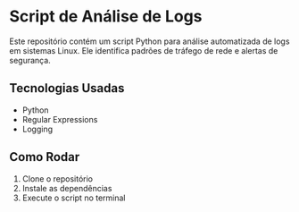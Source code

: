 # Script de Análise de Logs

Este repositório contém um script Python para análise automatizada de logs em sistemas Linux. Ele identifica padrões de tráfego de rede e alertas de segurança.

## Tecnologias Usadas
- Python
- Regular Expressions
- Logging

## Como Rodar
1. Clone o repositório
2. Instale as dependências
3. Execute o script no terminal
